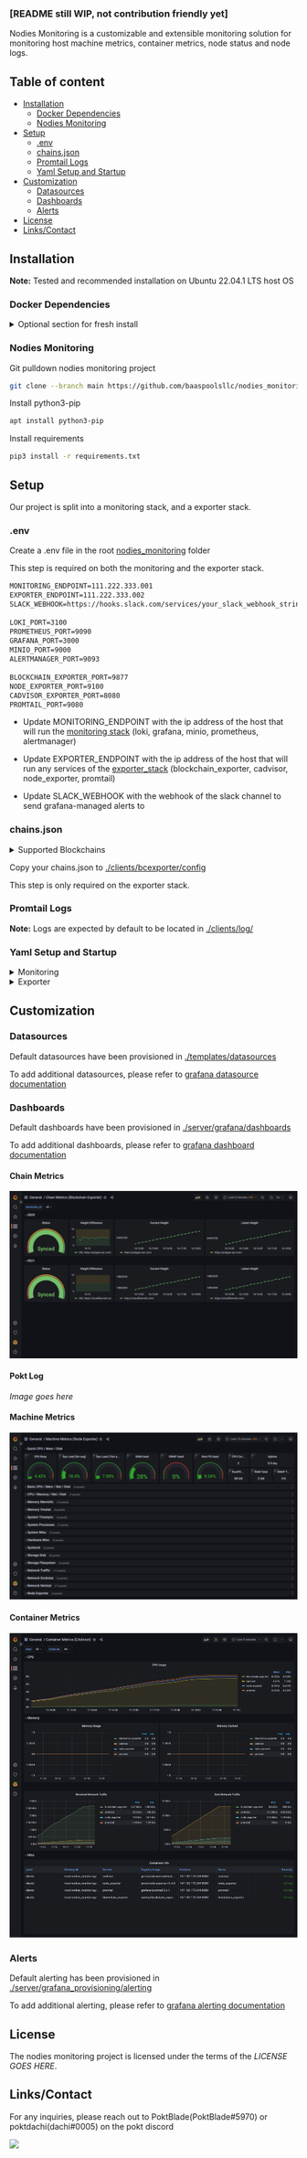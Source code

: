 ### [README still WIP, not contribution friendly yet]

Nodies Monitoring is a customizable and extensible monitoring solution for monitoring host machine metrics, container metrics, node status and node logs. 

## Table of content

- [Installation](#installation)
    - [Docker Dependencies](#docker-dependencies)
    - [Nodies Monitoring](#nodies-monitoring)
- [Setup](#setup)
    - [.env](#env)
    - [chains.json](#chainsjson)
    - [Promtail Logs](#promtail-logs)
    - [Yaml Setup and Startup](#yaml-setup-and-startup)
- [Customization](#customization)
    - [Datasources](#datasources)
    - [Dashboards](#dashboards)
    - [Alerts](#alerts)
- [License](#license)
- [Links/Contact](#linkscontact)

## Installation

**Note:** Tested and recommended installation on Ubuntu 22.04.1 LTS host OS

### Docker Dependencies
<details>
<summary>Optional section for fresh install</summary>

Uninstall existing docker
```bash
sudo apt-get remove docker docker-engine docker.io containerd runc
```

Install required packages
```bash
sudo apt-get update
sudo apt-get install \
    ca-certificates \
    curl \
    gnupg \
    lsb-release
```

Add docker official GPG key
```bash
sudo mkdir -p /etc/apt/keyrings
curl -fsSL https://download.docker.com/linux/ubuntu/gpg | sudo gpg --dearmor -o /etc/apt/keyrings/docker.gpg
```

Setup docker repo
```bash
echo \
  "deb [arch=$(dpkg --print-architecture) signed-by=/etc/apt/keyrings/docker.gpg] https://download.docker.com/linux/ubuntu \
  $(lsb_release -cs) stable" | sudo tee /etc/apt/sources.list.d/docker.list > /dev/null
```

Update apt package index
```bash
sudo apt-get update
```

Install latest docker
```bash
sudo apt-get install docker-ce docker-ce-cli containerd.io docker-compose-plugin
```
</details>

### Nodies Monitoring

Git pulldown nodies monitoring project
```bash
git clone --branch main https://github.com/baaspoolsllc/nodies_monitoring.git
```

Install python3-pip
```bash
apt install python3-pip
```

Install requirements
```bash
pip3 install -r requirements.txt
```

## Setup

Our project is split into a monitoring stack, and a exporter stack.

### .env

Create a .env file in the root [nodies_monitoring](./) folder

This step is required on both the monitoring and the exporter stack.

```
MONITORING_ENDPOINT=111.222.333.001
EXPORTER_ENDPOINT=111.222.333.002
SLACK_WEBHOOK=https://hooks.slack.com/services/your_slack_webhook_string

LOKI_PORT=3100
PROMETHEUS_PORT=9090
GRAFANA_PORT=3000
MINIO_PORT=9000
ALERTMANAGER_PORT=9093

BLOCKCHAIN_EXPORTER_PORT=9877
NODE_EXPORTER_PORT=9100
CADVISOR_EXPORTER_PORT=8080
PROMTAIL_PORT=9080
```

- Update MONITORING_ENDPOINT with the ip address of the host that will run the [monitoring stack](./server) (loki, grafana, minio, prometheus, alertmanager)

- Update EXPORTER_ENDPOINT with the ip address of the host that will run any services of the [exporter_stack](./clients) (blockchain_exporter, cadvisor, node_exporter, promtail)

- Update SLACK_WEBHOOK with the webhook of the slack channel to send grafana-managed alerts to

### chains.json

<details>
<summary>Supported Blockchains</summary>

- harmony
- polygon
- xdai
- eth
- bsc
- swimmer
- avax
- dfk
- other EVM chains should work but not tested
</details>

Copy your chains.json to [./clients/bcexporter/config](clients/bcexporter/config/)

This step is only required on the exporter stack.

### Promtail Logs

**Note:** Logs are expected by default to be located in [./clients/log/](./clients/log)

### Yaml Setup and Startup

<details>
<summary>Monitoring</summary>

SSH into your monitoring host

Change directory into the [server](./server) subfolder, and run [setup.py](./server/setup.py)
```bash
cd nodies_monitoring/server && python3 setup.py
```

Boot up all server services
```bash
docker compose up
```
</details>

<details>
<summary>Exporter</summary>

SSH into your exporter host

Change directory into the [clients](./clients) subfolder, and run [setup.py](./clients/setup.py)

```bash
cd nodies_monitoring/clients && python3 setup.py
```

Boot up all client services
```bash
docker compose up
```
</details>

## Customization

### Datasources

Default datasources have been provisioned in [./templates/datasources](./templates/datasources)

To add additional datasources, please refer to [grafana datasource documentation](https://grafana.com/docs/grafana/latest/administration/provisioning/#data-sources)

### Dashboards

Default dashboards have been provisioned in [./server/grafana/dashboards](./server/grafana/dashboards)

To add additional dashboards, please refer to [grafana dashboard documentation](https://grafana.com/docs/grafana/latest/administration/provisioning/#dashboards)

#### Chain Metrics

![Chain Metrics](./img/chain_metrics.png)

#### Pokt Log

*Image goes here*

#### Machine Metrics

![Machine Metrics](./img/machine_metrics.png)

#### Container Metrics

![Container Metrics](./img/container_metrics.png)

### Alerts

Default alerting has been provisioned in [./server/grafana_provisioning/alerting](./server/grafana_provisioning/alerting)

To add additional alerting, please refer to [grafana alerting documentation](https://grafana.com/docs/grafana/latest/administration/provisioning/#alerting)

## License

The nodies monitoring project is licensed under the terms of the *LICENSE GOES HERE*.

## Links/Contact

For any inquiries, please reach out to PoktBlade(PoktBlade#5970) or poktdachi(dachi#0005) on the pokt discord

[![](https://dcbadge.vercel.app/api/server/pokt)](https://discord.gg/pokt)